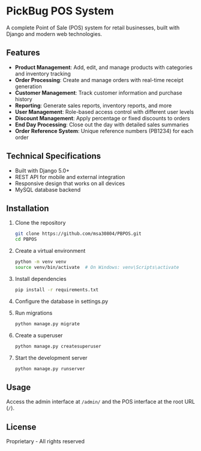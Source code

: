 # PickBug POS System

A complete Point of Sale (POS) system for retail businesses, built with Django and modern web technologies.

## Features

- **Product Management**: Add, edit, and manage products with categories and inventory tracking
- **Order Processing**: Create and manage orders with real-time receipt generation
- **Customer Management**: Track customer information and purchase history
- **Reporting**: Generate sales reports, inventory reports, and more
- **User Management**: Role-based access control with different user levels
- **Discount Management**: Apply percentage or fixed discounts to orders
- **End Day Processing**: Close out the day with detailed sales summaries
- **Order Reference System**: Unique reference numbers (PB1234) for each order

## Technical Specifications

- Built with Django 5.0+
- REST API for mobile and external integration
- Responsive design that works on all devices
- MySQL database backend

## Installation

1. Clone the repository
   ```bash
   git clone https://github.com/msa30804/PBPOS.git
   cd PBPOS
   ```

2. Create a virtual environment
   ```bash
   python -m venv venv
   source venv/bin/activate  # On Windows: venv\Scripts\activate
   ```

3. Install dependencies
   ```bash
   pip install -r requirements.txt
   ```

4. Configure the database in settings.py

5. Run migrations
   ```bash
   python manage.py migrate
   ```

6. Create a superuser
   ```bash
   python manage.py createsuperuser
   ```

7. Start the development server
   ```bash
   python manage.py runserver
   ```

## Usage

Access the admin interface at `/admin/` and the POS interface at the root URL (`/`).

## License

Proprietary - All rights reserved
